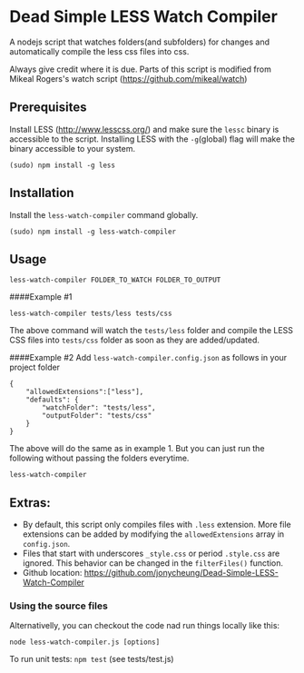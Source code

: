 Dead Simple LESS Watch Compiler
===================

A nodejs script that watches folders(and subfolders) for changes and automatically compile the less css files into css.

Always give credit where it is due. Parts of this script is modified from Mikeal Rogers's watch script (https://github.com/mikeal/watch)

## Prerequisites
Install LESS (http://www.lesscss.org/) and make sure the `lessc` binary is accessible to the script. Installing LESS with the `-g`(global) flag will make the binary accessible to your system.

```
(sudo) npm install -g less
```

## Installation
Install the `less-watch-compiler` command globally.

```
(sudo) npm install -g less-watch-compiler
```

## Usage 
```
less-watch-compiler FOLDER_TO_WATCH FOLDER_TO_OUTPUT
```
####Example #1
```
less-watch-compiler tests/less tests/css
```
The above command will watch the `tests/less` folder and compile the LESS CSS files into `tests/css` folder as soon as they are added/updated.

####Example #2
Add `less-watch-compiler.config.json` as follows in your project folder

```
{
    "allowedExtensions":["less"],
    "defaults": {
        "watchFolder": "tests/less",
        "outputFolder": "tests/css"
    }
}
```

The above will do the same as in example 1. But you can just run the following without passing the folders everytime.

```
less-watch-compiler
```

## Extras:
* By default, this script only compiles files with `.less` extension. More file extensions can be added by modifying the `allowedExtensions` array in `config.json`.
* Files that start with underscores `_style.css` or period `.style.css` are ignored. This behavior can be changed in the `filterFiles()` function.
* Github location: https://github.com/jonycheung/Dead-Simple-LESS-Watch-Compiler

### Using the source files
Alternativelly, you can checkout the code nad run things locally like this:

```
node less-watch-compiler.js [options]
```

To run unit tests: `npm test` (see tests/test.js)